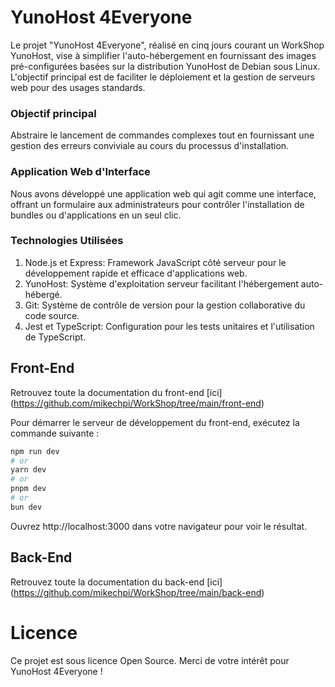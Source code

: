 # YunoHost 4Everyone

Le projet "YunoHost 4Everyone", réalisé en cinq jours courant un WorkShop YunoHost, vise à simplifier l'auto-hébergement en fournissant des images pré-configurées basées sur la distribution YunoHost de Debian sous Linux. L'objectif principal est de faciliter le déploiement et la gestion de serveurs web pour des usages standards.

### Objectif principal

Abstraire le lancement de commandes complexes tout en fournissant une gestion des erreurs conviviale au cours du processus d'installation.

### Application Web d'Interface

Nous avons développé une application web qui agit comme une interface, offrant un formulaire aux administrateurs pour contrôler l'installation de bundles ou d'applications en un seul clic.

### Technologies Utilisées

1. Node.js et Express: Framework JavaScript côté serveur pour le développement rapide et efficace d'applications web.
2. YunoHost: Système d'exploitation serveur facilitant l'hébergement auto-hébergé.
3. Git: Système de contrôle de version pour la gestion collaborative du code source.
4. Jest et TypeScript: Configuration pour les tests unitaires et l'utilisation de TypeScript.

## Front-End 
Retrouvez toute la documentation du front-end [ici] (https://github.com/mikechpi/WorkShop/tree/main/front-end)

Pour démarrer le serveur de développement du front-end, exécutez la commande suivante :

```bash
npm run dev
# or
yarn dev
# or
pnpm dev
# or
bun dev
```

Ouvrez http://localhost:3000 dans votre navigateur pour voir le résultat.

## Back-End 
Retrouvez toute la documentation du back-end [ici] (https://github.com/mikechpi/WorkShop/tree/main/back-end)


# Licence

Ce projet est sous licence Open Source.
Merci de votre intérêt pour YunoHost 4Everyone !

